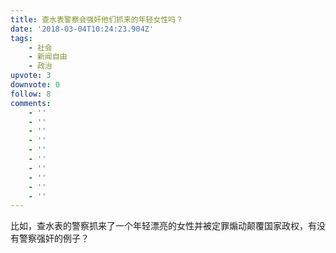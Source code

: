 ```yaml
---
title: 查水表警察会强奸他们抓来的年轻女性吗？
date: '2018-03-04T10:24:23.904Z'
tags:
    - 社会
    - 新闻自由
    - 政治
upvote: 3
downvote: 0
follow: 8
comments:
    - ''
    - ''
    - ''
    - ''
    - ''
    - ''
    - ''
    - ''
    - ''
    - ''
---
```


比如，查水表的警察抓来了一个年轻漂亮的女性并被定罪煽动颠覆国家政权，有没有警察强奸的例子？
